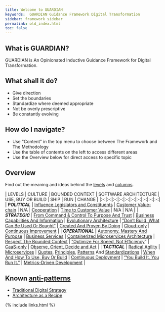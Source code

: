 ```yaml
---
title: Welcome to GUARDIAN
keywords:  GUARDIAN Guidance Framework Digital Transformation
sidebar: framework_sidebar
permalink: old_index.html
toc: false
---
```


## What is GUARDIAN?
GUARDIAN is An Opinionated Inductive Guidance Framework for Digital Transformation.

## What shall it do?
* Give direction
* Set the boundaries
* Standardize where deemed appropriate
* Not be overly prescriptive
* Be constantly evolving

## How do I navigate?
* Use "Content" in the top menu to choose between The Framework and The Methodology
* Use the table of contents on the left to access different areas
* Use the Overview below for direct access to specific topic


## Overview
Find out the meaning and ideas behind the [levels](levels.html) and [columns](columns.html).

| LEVELS  | CULTURE  | BOUNDED CONTEXT  | SOFTWARE ARCHITECTURE  | USE, BUY OR BUILD  | SHIP  | RUN  | CHANGE  |
|:-:|:-:|:-:|:-:|:-:|:-:|:-:|:-:|:-:|:-:|
| ***POLITICAL***  | [Influence Legislators and Constituents](influence-legislators-and-constituents.html)  | [Customer Value-chain](customer-value-chain.html)  | N/A  | [Cooperation](cooperation.html)  | [Time to Customer Value](time-to-customer-value.html)  | N/A | N/A |
| ***STRATEGIC***  | [From Command & Control To Purpose And Trust](from-command-control-to-purpose-and-trust.html)  | [Business Capabilities And Information](business-capabilities-and-information.html)  | [Evolutionary Architecture](evolutionary-architecture.html)  | [”Don’t Build, What Can Be Used Or Bought”](dont-build-what-can-be-used-or-bought.html)  | [Created And Proven By Doing](created-and-proven-by-doing.html)  | [Cloud-only](cloud-only.html)  | [Continuous Improvement](continuous-improvement.html)  |
| ***OPERATIONAL***  | [Autonomy, Mastery And Purpose](autonomy-mastery-and-purpose.html)  | [Business Services](business-services.html)  | [Containerized Microservices Architecture](containerized-microservices-architecture.html)  | [Respect The Bounded Context](respect-the-bounded-context.html)  | [“Optimize For Speed, Not Efficiency](optimize-for-speed-not-efficiency.html)”  | [CaaS-only](caas-only.html)  | [Observe, Orient, Decide and Act](observe-orient-decide-act.html)  |
| ***TACTICAL***  | [Radical Agility](radical-agility.html)  | [Microservices](microservices.html)  | [Quotes](quotes.html), [Principles](principles.html), [Patterns](patterns.html) And [Standardizations](standardizations.html)  | [When And How To Use, Buy Or Build](when-and-how-to-use-buy-or-build.html)  | [Continuous Deployment](continuous-deployment.html)  | [“You Build It, You Run It.”](you-build-it-you-run-it.html)  | [Metrics-Driven Development](metrics-driven-development.html)  |

## Known [anti-patterns](http://martinfowler.com/bliki/AntiPattern.html)
* [Traditional Digital Strategy](https://www.thoughtworks.com/insights/blog/digital-strategy-dead)
* [Architecture as a Recipe](http://doveltech.com/innovation/the-beginning-of-the-end-for-enterprise-architecture-frameworks/)


{% include links.html %}
